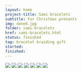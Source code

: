 ```yaml
---
layout: home
project-title: Sami bracelets
subtitle: For Christmas presents
img: done6.jpg
folder: sami-bracelets
href: sami-bracelets.html
status: finished
tag: bracelet braiding gift
started: 
finished: 
---
```

<section id="photos">
<img src="{{ site.baseurl }}/projects/sami-bracelets/img/braids.jpg" />
<img src="{{ site.baseurl }}/projects/sami-bracelets/img/laid-out.jpg" />
<img src="{{ site.baseurl }}/projects/sami-bracelets/img/lined-up.jpg" />
<img src="{{ site.baseurl }}/projects/sami-bracelets/img/done2.jpg" />
<img src="{{ site.baseurl }}/projects/sami-bracelets/img/done4.jpg" />
<img src="{{ site.baseurl }}/projects/sami-bracelets/img/done5.jpg" />
<img src="{{ site.baseurl }}/projects/sami-bracelets/img/done6.jpg" />
</section><!-- /#photos -->

